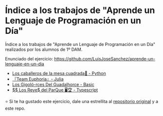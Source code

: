 # Índice a los trabajos de "Aprende un Lenguaje de Programación en un Día"

Índice a los trabajos de "Aprende un Lenguaje de Programación en un Día" realizados por los alumnos de 1º DAM.

Enunciado del ejercicio: <https://github.com/LuisJoseSanchez/aprende-un-lenguaje-en-un-dia>

* [Los caballeros de la mesa cuadrada🐇 - Python](https://github.com/BeTheVal/aprende-un-lenguaje-en-un-dia)
* [『Team Euphoria』- Julia](https://github.com/PabloLuisMolinaBlanes/aprende-un-lenguaje-en-un-dia)
* [Los Gigoló-rces Del Guadalhorce - Basic](https://github.com/VictorGallardo/aprende-un-lenguaje-en-un-dia)
* [$$ Los Reye$ del ParQue 🖥🏆 - Typescript](https://github.com/ismaelpacheco13/aprende-un-lenguaje-en-un-dia)

:star: Si te ha gustado este ejercicio, dale una estrellita al [repositorio original](https://github.com/LuisJoseSanchez/aprende-un-lenguaje-en-un-dia) y a este repo.

